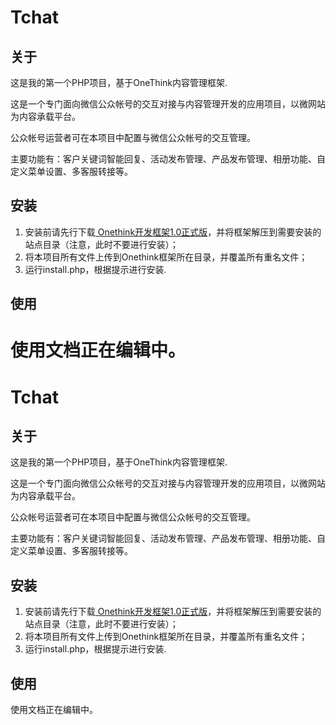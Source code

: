 # Tchat

## 关于

这是我的第一个PHP项目，基于OneThink内容管理框架.

这是一个专门面向微信公众帐号的交互对接与内容管理开发的应用项目，以微网站为内容承载平台。

公众帐号运营者可在本项目中配置与微信公众帐号的交互管理。

主要功能有：客户关键词智能回复、活动发布管理、产品发布管理、相册功能、自定义菜单设置、多客服转接等。

## 安装

<ol>
<li>安装前请先行下载<a href="http://www.onethink.cn" target="_blank"> Onethink开发框架1.0正式版</a>，并将框架解压到需要安装的站点目录（注意，此时不要进行安装）；</li>
<li>将本项目所有文件上传到Onethink框架所在目录，并覆盖所有重名文件；</li>
<li>运行install.php，根据提示进行安装.</li>
</ol>

## 使用

使用文档正在编辑中。
=======
# Tchat

## 关于

这是我的第一个PHP项目，基于OneThink内容管理框架.

这是一个专门面向微信公众帐号的交互对接与内容管理开发的应用项目，以微网站为内容承载平台。

公众帐号运营者可在本项目中配置与微信公众帐号的交互管理。

主要功能有：客户关键词智能回复、活动发布管理、产品发布管理、相册功能、自定义菜单设置、多客服转接等。

## 安装

<ol>
<li>安装前请先行下载<a href="http://www.onethink.cn" target="_blank"> Onethink开发框架1.0正式版</a>，并将框架解压到需要安装的站点目录（注意，此时不要进行安装）；</li>
<li>将本项目所有文件上传到Onethink框架所在目录，并覆盖所有重名文件；</li>
<li>运行install.php，根据提示进行安装.</li>
</ol>

## 使用

使用文档正在编辑中。
